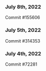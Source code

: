 ### July 8th, 2022

Commit #155606

### July 5th, 2022

Commit #314353


### July 4th, 2022

Commit #72281
